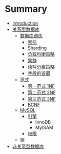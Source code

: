 # Summary

* [Introduction](README.md)
* [关系型数据库](guan-xi-xing-shu-ju-ku.md)
  * [数据库调优](shu-ju-ku-diao-you.md)
    * [索引](shu-ju-ku-diao-you/biao-de-qie-fen/suo-yin.md)
    * [Sharding](shu-ju-ku-diao-you/biao-de-qie-fen/shui-ping-qie-fen.md)
    * [负载均衡策略](shu-ju-ku-diao-you/fu-zai-jun-heng-ce-lve.md)
    * [集群](shu-ju-ku-diao-you/ji-qun.md)
    * [读写分离策略](shu-ju-ku-diao-you/du-xie-fen-li-ce-lve.md)
    * [字段的设置](shu-ju-ku-diao-you/zi-duan-de-she-zhi.md)
  * [范式](guan-xi-xing-shu-ju-ku/fan-shi.md)
    * [第一范式 1NF](guan-xi-xing-shu-ju-ku/fan-shi/di-yi-fan-shi-1nf.md)
    * [第二范式 2NF](guan-xi-xing-shu-ju-ku/fan-shi/di-er-fan-shi-2nf.md)
    * [第三范式 3NF](guan-xi-xing-shu-ju-ku/fan-shi/di-san-fan-shi-3nf.md)
    * [BCNF](guan-xi-xing-shu-ju-ku/fan-shi/bcnf.md)
  * [MySQL](guan-xi-xing-shu-ju-ku/mysql.md)
    * [引擎](guan-xi-xing-shu-ju-ku/mysql/yin-qing.md)
      * InnoDB
      * MyISAM
    * [权限](guan-xi-xing-shu-ju-ku/mysql/quan-xian.md)
  * 锁
* [非关系型数据库](fei-guan-xi-xing-shu-ju-ku.md)

